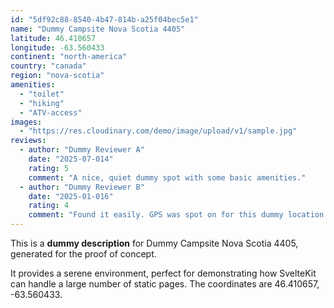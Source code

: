 ```yaml
---
id: "5df92c88-8540-4b47-814b-a25f04bec5e1"
name: "Dummy Campsite Nova Scotia 4405"
latitude: 46.410657
longitude: -63.560433
continent: "north-america"
country: "canada"
region: "nova-scotia"
amenities:
  - "toilet"
  - "hiking"
  - "ATV-access"
images:
  - "https://res.cloudinary.com/demo/image/upload/v1/sample.jpg"
reviews:
  - author: "Dummy Reviewer A"
    date: "2025-07-014"
    rating: 5
    comment: "A nice, quiet dummy spot with some basic amenities."
  - author: "Dummy Reviewer B"
    date: "2025-01-016"
    rating: 4
    comment: "Found it easily. GPS was spot on for this dummy location."
---
```


This is a **dummy description** for Dummy Campsite Nova Scotia 4405, generated for the proof of concept.

It provides a serene environment, perfect for demonstrating how SvelteKit can handle a large number of static pages. The coordinates are 46.410657, -63.560433.
